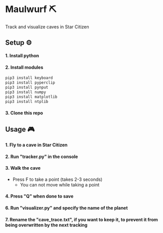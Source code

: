 # Maulwurf ⛏️
 Track and visualize caves in Star Citizen

## Setup ⚙️
#### 1. Install python
#### 2. Install modules
```py
pip3 install keyboard
pip3 install pyperclip
pip3 install pynput
pip3 install numpy
pip3 install matplotlib
pip3 install ntplib
```
#### 3. Clone this repo

## Usage 🎮
#### 1. Fly to a cave in Star Citizen
#### 2. Run "tracker.py" in the console 
#### 3. Walk the cave
- Press F to take a point (takes 2-3 seconds)
  - You can not move while taking a point
#### 4. Press "Q" when done to save 
#### 6. Run "visualizer.py" and specify the name of the planet
#### 7. Rename the "cave_trace.txt", if you want to keep it, to prevent it from being overwritten by the next tracking